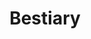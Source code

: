 ---
parent: Rules
layout: default
title: Bestiary
redirect_to: https://homebrewery.naturalcrit.com/share/ksPLgQJdQSvo
# redirect_to: /assets/benders-sheet-print.pdf
# permalink: /tools/char-sheet
---
